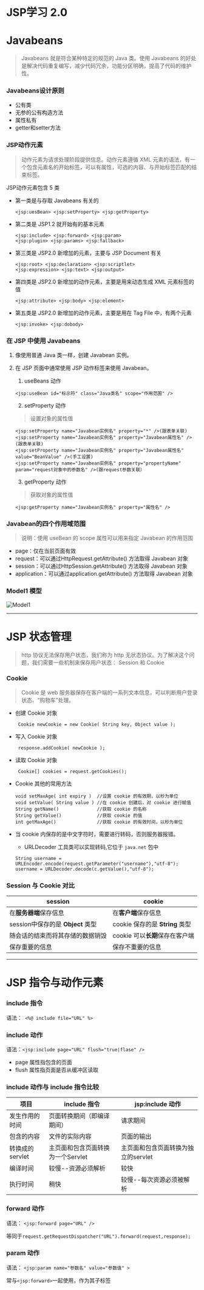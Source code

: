 # JSP学习 2.0
# Javabeans
> Javabeans 就是符合某种特定的规范的 Java 类。使用 Javabeans 的好处是解决代码重复编写，减少代码冗余，功能分区明确，提高了代码的维护性。

### Javabeans设计原则

- 公有类
- 无参的公有构造方法
- 属性私有
- getter和setter方法

### JSP动作元素

> 动作元素为请求处理阶段提供信息。动作元素遵循 XML 元素的语法，有一个包含元素名的开始标签，可以有属性，可选的内容、与开始标签匹配的结束标签。

JSP动作元素包含 5 类

- 第一类是与存取 Javabeans 有关的
     ```
     <jsp:uesBean> <jsp:setProperty> <jsp:getProperty>
     ```
- 第二类是 JSP1.2 就开始有的基本元素
     ```
     <jsp:include> <jsp:forward> <jsp:param>
     <jsp:plugin> <jsp:params> <jsp:fallback>
     ```
- 第三类是 JSP2.0 新增加的元素，主要与 JSP Document 有关
    ```
    <jsp:root> <jsp:declaration> <jsp:scriptlet>
    <jsp:expression> <jsp:text> <jsp:output>
    ```
- 第四类是 JSP2.0 新增加的动作元素，主要是用来动态生成 XML 元素标签的值
    ```
    <jsp:attribute> <jsp:body> <jsp:element>
    ```
- 第五类是 JSP2.0 新增加的动作元素，主要是用在 Tag File 中，有两个元素
    ```
    <jsp:invoke> <jsp:dobody>
    ```  
###  在 JSP 中使用 Javabeans

1. 像使用普通 Java 类一样，创建 Javabean 实例。
2. 在 JSP 页面中通常使用 JSP 动作标签来使用 Javabean。
    1. useBeans 动作
    
    `<jsp:useBean id="标示符" class="Java类名" scope="作用范围" />`

    2. setProperty 动作
    > 设置对象的属性值
    
    ```
    <jsp:setProperty name="Javabean实例名" property="*" />(跟表单关联)
    <jsp:setProperty name="Javabean实例名" property="Javabean属性名" />(跟表单关联)
    <jsp:setProperty name="Javabean实例名" property="Javabean属性名" value="BeanValue" />(手工设置)
    <jsp:setProperty name="Javabean实例名" property="propertyName" param="request对象中的参数名" />(跟request参数关联）
    ```
    
    3. getProperty 动作
    > 获取对象的属性值
    
    ```
    <jsp:getProperty name="Javabean实例名" property="属性名" />
    ```
### Javabean的四个作用域范围

> 说明：使用 useBean 的 scope 属性可以用来指定 Javabean 的作用范围

- page：仅在当前页面有效
- request：可以通过HttpRequest.getAttribute() 方法取得 Javabean 对象
- session：可以通过HttpSession.getAttribute() 方法取得 Javabean 对象
- application：可以通过application.getAttribute() 方法取得 Javabean 对象


### Model1 模型

![Model1](http://note.youdao.com/yws/api/personal/file/A24B52000C8B4D7B9F8E83C320404E00?method=download&shareKey=69ac5c29d80c01ff7ec7e2b52c8ab067)


---

# JSP 状态管理

> http 协议无法保存用户状态，我们称为 http 无状态协议。为了解决这个问题，我们需要一些机制来保存用户状态： Session 和 Cookie

### Cookie

> Cookie 是 web 服务器保存在客户端的一系列文本信息，可以判断用户登录状态、“购物车”处理。

- 创建 Cookie 对象

    ` Cookie newCookie = new Cookie( String key, Object value );`
    
- 写入 Cookie 对象

    ` response.addCookie( newCookie );`

- 读取 Cookie 对象

    ` Cookie[] cookies = request.getCookies();`

- Cookie 其他的常用方法

    ```
    void setMaxAge( int expiry )  //设置 cookie 的有效期，以秒为单位
    void setValue( String value ) //在 cookie 创建后，对 cookie 进行赋值
    String getName()              //获取 cookie 的名称
    String getValue()             //获取 cookie 的值
    int getMaxAge()               //获取 cookie 的有效时间，以秒为单位
    ```
- 当 cookie 内保存的是中文字符时，需要进行转码，否则服务器报错。
    
    - URLDecoder 工具类可以实现转码,它位于 `java.net` 包中
    
    ```
    String username = URLEncoder.encode(request.getParameter("username"),"utf-8"); 
    username = URLDecoder.decode(c.getValue(),"utf-8");
    ```
### Session 与 Cookie 对比


session | cookie
---|---
在**服务器端**保存信息 | 在**客户端**保存信息
session中保存的是 **Object** 类型 | cookie 保存的是 **String** 类型
随会话的结束而将其存储的数据销毁 | cookie 可以**长期**保存在客户端
保存重要的信息 | 保存不重要的信息

---
# JSP 指令与动作元素

### include 指令
语法：` <%@ include file="URL" %>`
### include 动作
语法：` <jsp:include page="URL" flush="true|flase" /> `
- page 属性指包含的页面
- flush 属性指页面是否从缓冲区读取

### include 动作与 include 指令比较
项目| include 指令 | jsp:include 动作
------|------|--------
发生作用的时间| 页面转换期间（即编译期间）|请求期间
包含的内容|文件的实际内容|页面的输出
转换成的servlet|主页面和包含页面转换为一个Servlet|主页面和包含页面转换为独立的servlet
编译时间|较慢--资源必须解析|较快
执行时间|稍快|较慢--每次资源必须被解析

### forward 动作
语法： `<jsp:forward page="URL" /> ` 

等同于` request.getRequestDispatcher("URL").forward(request,response); `

### param 动作
语法： `<jsp:param name="参数名" value="参数值" > `

常与`<jsp:forward>`一起使用，作为其子标签
